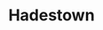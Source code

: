 ---
title: Hadestown
poster: /assets/uploads/hadestown.jpg
header: ''
description: >-
  A celebrated new musical that follows the mythical quest of Orpheus to
  overcome Hades and regain the favor of his one true love.
theater: Walter Kerr Theatre
preview: '2019-03-22'
opening: '2019-04-17'
returns: 2021-09-02
closing: ''
tonyaward: true
criticspick: true
trailer: 'https://www.youtube.com/watch?v=NREQfz2uTck'
website: 'https://www.hadestown.com/'
alert: 'Returns Sept 2'
tickets:
  - highlight: true
    info: 'https://www.luckyseat.com/shows/hadestown-newyork'
    title: $42 Lottery
    type: digitalLottery
  - highlight: false
    info: >-
      Available on the day of the performance at the Walter Kerr Theatre box
      office on a first-come, first-served basis. 12pm for matinee performances,
      5pm for evening performances. Cash or credit. Limit to 1 ticket per
      person. Seating location determined at the discretion of the box office.
    title: $42 Rush
    type: rush
  - highlight: false
    info: >-
      Available on a first-come, first-serve basis on the day of the performance
      when the performance is sold out. 10 am Monday-Saturday, noon on Sunday at
      Walter Kerr Theatre box office. Cash or credit. 2 tickets per person
      limit. Standing room at back of the orchestra section.
    title: $39 Standing
    type: standing
  - highlight: false
    info: 'https://www.ticketmaster.com/hadestown-ny-tickets/artist/2580967'
    title: $99-$159
    type: regular
---